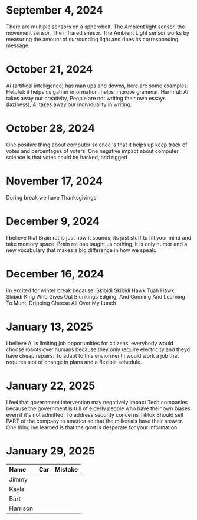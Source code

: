 # September 4, 2024

There are multiple sensors on a spherobolt. The Ambient light sensor, the movement sensor, The infrared snesor.
The Ambient Light sensor works by measuring the amount of surrounding light and does its corresponding message.
 
# October 21, 2024

Ai (artifical intelligence) has man ups and downs, here are some examples:
Helpful: it helps us gather information, helps improve grammar.
Harmful: Ai takes away our creativity, People are not writing their own essays (laziness), Ai takes away our individuality in writing.


# October 28, 2024

One positive thing about computer science is that it helps up keep track of votes and percentages of voters.
One negative impact about computer science is that votes could be hacked, and rigged

# November 17, 2024
During break we have Thanksgivings
# December 9, 2024
I believe that Brain rot is just how it sounds, its just stuff to fill your mind and take memory space.
Brain rot has taught us nothing, it is only humor and a new vocabulary that makes a big difference in how we speak.

# December 16, 2024
im excited for winter break because, Skibidi Skibidi Hawk Tuah Hawk, Skibidi King Who Gives Out Blunkings Edging, And Gooning And Learning To Munt, Dripping Cheese All Over My Lunch

# January 13, 2025

I believe AI is limiting job opportunities for citizens, everybody would choose robots over humans because they only require electricity and theyd have cheap repairs. To adapt to this enviorment i would work a job that requires alot of change in plans and a flexible schedule.

# January 22, 2025
I feel that government intervention may negatively impact Tech companies because the government is full of elderly people who have their own biases even if it's not admitted. To address security concerns Tiktok Should sell PART of the company to america so that the millenials have their answer.
One thing ive learned is that the govt is desperate for your information

# January 29, 2025
| Name     | Car | Mistake |
| :------- | :-- | :------ |
| Jimmy    |     |         |
| Kayla    |     |         |
| Bart     |     |         |
| Harrison |     |         |
